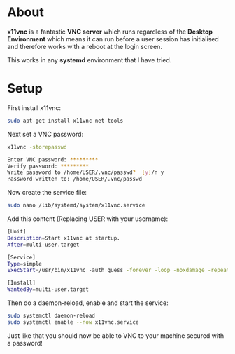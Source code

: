 # About
**x11vnc** is a fantastic **VNC server** which runs regardless of the **Desktop Environment** which means it can run before a user session has initialised and therefore works with a reboot at the login screen.

This works in any **systemd** environment that I have tried.

# Setup

First install x11vnc:

~~~bash
sudo apt-get install x11vnc net-tools
~~~

Next set a VNC password:

~~~bash
x11vnc -storepasswd 

Enter VNC password: *********
Verify password: *********  
Write password to /home/USER/.vnc/passwd?  [y]/n y
Password written to: /home/USER/.vnc/passwd
~~~

Now create the service file:

~~~bash
sudo nano /lib/systemd/system/x11vnc.service
~~~

Add this content (Replacing USER with your username):

~~~bash
[Unit]
Description=Start x11vnc at startup.
After=multi-user.target

[Service]
Type=simple
ExecStart=/usr/bin/x11vnc -auth guess -forever -loop -noxdamage -repeat -rfbauth /home/USER/.vnc/passwd -rfbport 5900 -shared

[Install]
WantedBy=multi-user.target
~~~

Then do a daemon-reload, enable and start the service:

~~~bash
sudo systemctl daemon-reload
sudo systemctl enable --now x11vnc.service
~~~

Just like that you should now be able to VNC to your machine secured with a password!
